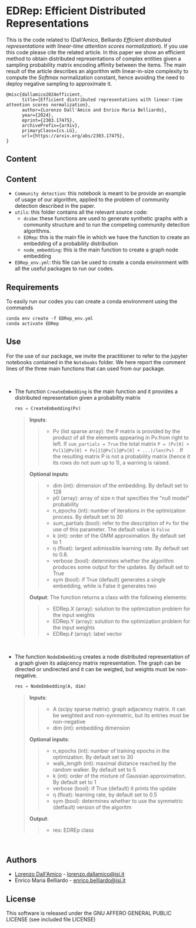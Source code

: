 # EDRep: Efficient Distributed Representations


This is the code related to (Dall'Amico, Belliardo *Efficient distributed representations with linear-time attention scores normalization*). If you use this code please cite the related article. In this paper we show an efficient method to obtain distributed representations of complex entities given a sampling probability matrix encoding affinity between the items. The main result of the article describes an algorithm with linear-in-size complexity to compute the *Softmax* normalization constant, hence avoiding the need to deploy negative sampling to approximate it.


```
@misc{dallamico2024efficient,
      title={Efficient distributed representations with linear-time attention scores normalization}, 
      author={Lorenzo Dall'Amico and Enrico Maria Belliardo},
      year={2024},
      eprint={2303.17475},
      archivePrefix={arXiv},
      primaryClass={cs.LG},
      url={https://arxiv.org/abs/2303.17475}, 
}
```


## Content

## Content

* `Community detection`: this notebook is meant to be provide an example of usage of our algorithm, applied to the problem of community detection described in the paper.
* `utils`: this folder contains all the relevant source code:
    * `dcsbm`: these functions are used to generate synthetic graphs with a community structure and to run the competing community detection algorithms.
    * `EDRep`: this is the main file in which we have the function to create an embedding of a probability distribution
    * `node_embedding`: this is the main function to create a graph node embedding
* `EDRep_env.yml`: this file can be used to create a conda environment with all the useful packages to run our codes.

## Requirements

To easily run our codes you can create a conda environment using the commands

```
conda env create -f EDRep_env.yml
conda activate EDRep
```

## Use

For the use of our package, we invite the practitioner to refer to the jupyter notebooks contained in the `Notebooks` folder. We here report the comment lines of the three main functions that can used from our package.

</br>

* The function `CreateEmbedding` is the main function and it provides a distributed representation given a probability matrix

    ```python
    res = CreateEmbedding(Pv)
    ```

    > **Inputs**:
    >
    >>   * Pv (list sparse array): the P matrix is provided by the product of all the elements appearing in Pv.from right to left. If `sum_partials = True` the total matrix `P = (Pv[0] + Pv[1]@Pv[0] + Pv[2]@Pv[1]@Pv[0] + ...)/len(Pv) `. If the resulting matrix P is not a probability matrix (hence it its rows do not sum up to 1), a warning is raised.
    >
    > **Optional inputs**:
    >
    >>   * dim (int): dimension of the embedding. By default set to 128
    >>   * p0 (array): array of size n that specifies the "null model" probability
    >>   * n_epochs (int): number of iterations in the optimization process. By default set to 30
    >>   * sum_partials (bool): refer to the description of `Pv` for the use of this parameter. The default value is `False`
    >>   * k (int): order of the GMM approximation. By default set to 1
    >>   * η (float): largest adimissible learning rate. By default set to 0.8.
    >>   * verbose (bool): determines whether the algorithm produces some output for the updates. By default set to True
    >>   * sym (bool): if True (default) generates a single embedding, while is False it generates two
    >
    >    
    > **Output**: The function returns a class with the following elements:
    >
    >>  * EDRep.X (array): solution to the optimization problem for the input weights
    >>  * EDRep.Y (array): solution to the optimization problem for the input weights
    >>  * EDRep.ℓ (array): label vector

</br>

* The function `NodeEmbedding` creates a node distributed representation of a graph given its adajcency matrix representation. The graph can be directed or undirected and it can be weigted, but weights must be non-negative.

    ```python
    res = NodeEmbedding(A, dim)
    ```

    > **Inputs**:
    >
    >>  * A (scipy sparse matrix): graph adjacency matrix. It can be weighted and non-symmetric, but its entries must be non-negative
    >>  * dim (int): embedding dimension
    >    
    > **Optional inputs**:
    >
    >>  * n_epochs (int): number of training epochs in the optimization. By default set to 30
    >>  * walk_length (int): maximal distance reached by the random walker. By default set to 5
    >>  * k (int): order of the mixture of Gaussian approximation. By default set to 1
    >>  * verbose (bool): if True (default) it prints the update
    >>  * η (float): learning rate, by default set to 0.5
    >>  * sym (bool): determines whether to use the symmetric (detfault) version of the algoritm
    >    
    > **Output**:
    >> * res: EDREp class

</br>

## Authors

* [Lorenzo Dall'Amico](https://lorenzodallamico.github.io/) - lorenzo.dallamico@isi.it
* Enrico Maria Belliardo - enrico.belliardo@isi.it

## License
This software is released under the GNU AFFERO GENERAL PUBLIC LICENSE (see included file LICENSE)
